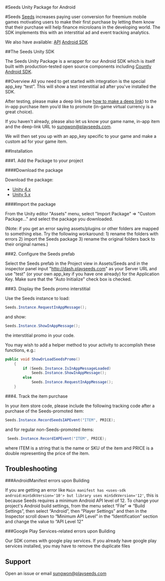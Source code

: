 #Seeds Unity Package for Android

#Seeds
[Seeds](http://www.playseeds.com) increases paying user conversion for freemium mobile games motivating users to make their first purchase by letting them know that their purchase will help finance microloans in the developing world. The SDK implements this with an interstitial ad and event tracking analytics.

We also have available:
[API](https://github.com/therealseeds/seeds-public-api)
[Android SDK](https://github.com/therealseeds/seeds-sdk-android)

##The Seeds Unity SDK

The Seeds Unity Package is a wrapper for our Android SDK which is itself built with production-tested open source components including [Countly Android SDK](https://github.com/Countly/seeds-sdk-android).

##Overview
All you need to get started with integration is the special app_key “test”. This will show a test interstitial ad after you've installed the SDK.

After testing, please make a deep link (see [how to make a deep link](https://developer.android.com/training/app-indexing/deep-linking.html)) to the in-app purchase item you’d like to promote (in-game virtual currency is a great choice).

If you haven't already, please also let us know your game name, in-app item and the deep-link URL to [sungwon@playseeds.com](sungwon@playseeds.com).

We will then set you up with an app_key specific to your game and make a custom ad for your game item.

##Installation

###1. Add the Package to your project

####Download the package

Download the package:
- [Unity 4.x](https://bintray.com/artifact/download/seedsinc/maven/unity-sdk%20/%200.2.3/SeedsSDK023_Unity4.unitypackage)
- [Unity 5.x](https://bintray.com/artifact/download/seedsinc/maven/unity-sdk%20/%200.2.3/SeedsSDK024_Unity5.unitypackage)

####Import the package

From the Unity editor "Assets" menu, select "Import Package" => "Custom Package..." and select the package you downloaded.

(Note: if you get an error saying assets/plugins or other folders are mapped to something else. Try the following workaround: 1) rename the folders with errors 2) import the Seeds package 3) rename the original folders back to their original names.)

###2. Configure the Seeds prefab

Select the Seeds prefab in the Project view in Assets/Seeds and in the inspector panel input "http://dash.playseeds.com" as your Server URL and use "test" (or your own app_key if you have one already) for the Application Key. Make sure that the "Auto Initialize" check box is checked.

###3. Display the Seeds promo interstitial

Use the Seeds instance to load:

```c#
Seeds.Instance.RequestInAppMessage();
```

and show:

```c#
Seeds.Instance.ShowInAppMessage();
```

the interstitial promo in your code.

You may wish to add a helper method to your activity to accomplish these functions, e.g.:

```c#
public void ShowOrLoadSeedsPromo()
    {
        if (Seeds.Instance.IsInAppMessageLoaded)
            Seeds.Instance.ShowInAppMessage();
        else
            Seeds.Instance.RequestInAppMessage();
    }
```

###4. Track the item purchase

In your item store code, please include the following tracking code after a purchase of the Seeds-promoted item:

```c#
Seeds.Instance.RecordSeedsIAPEvent("ITEM", PRICE);
```

and for regular non-Seeds-promoted items:

```c#
 Seeds.Instance.RecordIAPEvent("ITEM", PRICE);
```

where ITEM is a string that is the name or SKU of the item and PRICE is a double representing the price of the item.

## Troubleshooting

###AndroidManifest errors upon Building

If you are getting an error like `Main manifest has <uses-sdk android:minSdkVersion='10'> but library uses minSdkVersion='12'`, this is because Seeds requires a minimum Android API level of 12. To change your project's Android build settings, from the menu select “File” => “Build Settings”, then select “Android”, then “Player Settings” and then in the Inspector scroll down to “Minimum API Level” in the “Identification” section and change the value to “API Level 12"

###Google Play Services-related errors upon Building

Our SDK comes with google play services. If you already have google play services installed, you may have to remove the duplicate files

## Support

Open an issue or email [sungwon@playseeds.com](sungwon@playseeds.com)
